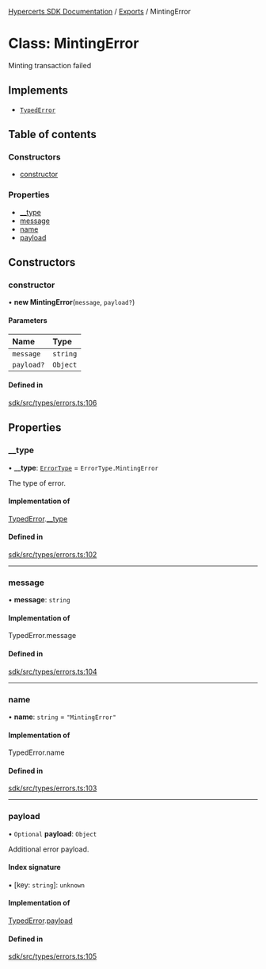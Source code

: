 [Hypercerts SDK Documentation](../README.md) / [Exports](../modules.md) / MintingError

# Class: MintingError

Minting transaction failed

## Implements

- [`TypedError`](../interfaces/TypedError.md)

## Table of contents

### Constructors

- [constructor](MintingError.md#constructor)

### Properties

- [\_\_type](MintingError.md#__type)
- [message](MintingError.md#message)
- [name](MintingError.md#name)
- [payload](MintingError.md#payload)

## Constructors

### constructor

• **new MintingError**(`message`, `payload?`)

#### Parameters

| Name       | Type     |
| :--------- | :------- |
| `message`  | `string` |
| `payload?` | `Object` |

#### Defined in

[sdk/src/types/errors.ts:106](https://github.com/Network-Goods/hypercerts/blob/1e395d9/sdk/src/types/errors.ts#L106)

## Properties

### \_\_type

• **\_\_type**: [`ErrorType`](../enums/internal.ErrorType.md) = `ErrorType.MintingError`

The type of error.

#### Implementation of

[TypedError](../interfaces/TypedError.md).[\_\_type](../interfaces/TypedError.md#__type)

#### Defined in

[sdk/src/types/errors.ts:102](https://github.com/Network-Goods/hypercerts/blob/1e395d9/sdk/src/types/errors.ts#L102)

---

### message

• **message**: `string`

#### Implementation of

TypedError.message

#### Defined in

[sdk/src/types/errors.ts:104](https://github.com/Network-Goods/hypercerts/blob/1e395d9/sdk/src/types/errors.ts#L104)

---

### name

• **name**: `string` = `"MintingError"`

#### Implementation of

TypedError.name

#### Defined in

[sdk/src/types/errors.ts:103](https://github.com/Network-Goods/hypercerts/blob/1e395d9/sdk/src/types/errors.ts#L103)

---

### payload

• `Optional` **payload**: `Object`

Additional error payload.

#### Index signature

▪ [key: `string`]: `unknown`

#### Implementation of

[TypedError](../interfaces/TypedError.md).[payload](../interfaces/TypedError.md#payload)

#### Defined in

[sdk/src/types/errors.ts:105](https://github.com/Network-Goods/hypercerts/blob/1e395d9/sdk/src/types/errors.ts#L105)
